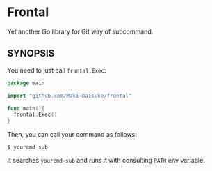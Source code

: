 Frontal
=======

Yet another Go library for Git way of subcommand.


SYNOPSIS
--------

You need to just call `frontal.Exec`:

```go
package main

import "github.com/Maki-Daisuke/frontal"

func main(){
  frontal.Exec()
}
```

Then, you can call your command as follows:

```
$ yourcmd sub
```

It searches `yourcmd-sub` and runs it with consulting `PATH` env variable.
